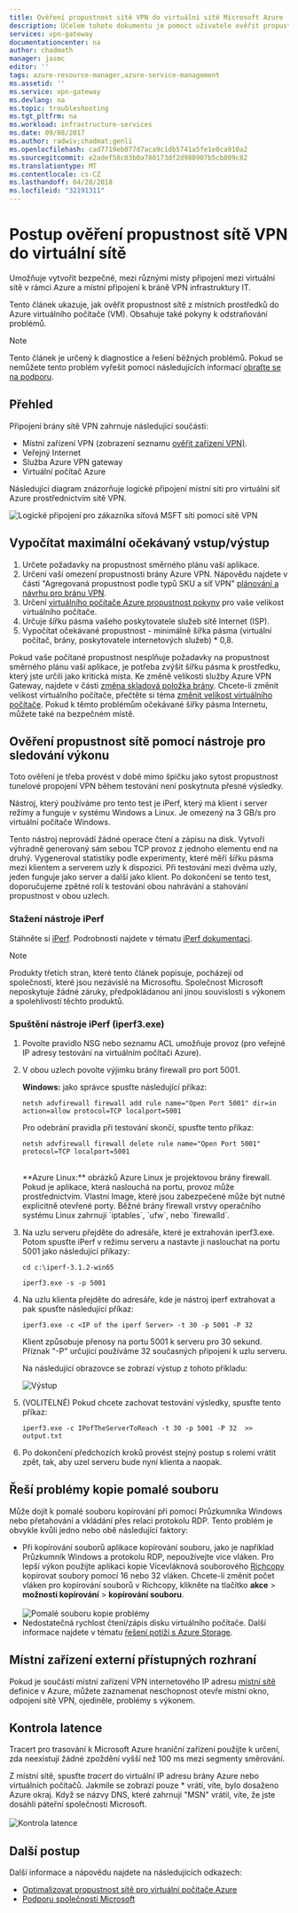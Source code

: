 ```yaml
---
title: Ověření propustnost sítě VPN do virtuální sítě Microsoft Azure | Microsoft Docs
description: Účelem tohoto dokumentu je pomoct uživatele ověřit propustnost sítě ze svých místních prostředků pro virtuální počítač Azure.
services: vpn-gateway
documentationcenter: na
author: chadmath
manager: jasmc
editor: ''
tags: azure-resource-manager,azure-service-management
ms.assetid: ''
ms.service: vpn-gateway
ms.devlang: na
ms.topic: troubleshooting
ms.tgt_pltfrm: na
ms.workload: infrastructure-services
ms.date: 09/08/2017
ms.author: radwiv;chadmat;genli
ms.openlocfilehash: cad7719eb077d7aca9c1db5741a5fe1e0ca910a2
ms.sourcegitcommit: e2adef58c03b0a780173df2d988907b5cb809c82
ms.translationtype: MT
ms.contentlocale: cs-CZ
ms.lasthandoff: 04/28/2018
ms.locfileid: "32191311"
---
```

# <a name="how-to-validate-vpn-throughput-to-a-virtual-network"></a>Postup ověření propustnost sítě VPN do virtuální sítě

Umožňuje vytvořit bezpečné, mezi různými místy připojení mezi virtuální sítě v rámci Azure a místní připojení k bráně VPN infrastruktury IT.

Tento článek ukazuje, jak ověřit propustnost sítě z místních prostředků do Azure virtuálního počítače (VM). Obsahuje také pokyny k odstraňování problémů.

>[!NOTE]
>Tento článek je určený k diagnostice a řešení běžných problémů. Pokud se nemůžete tento problém vyřešit pomocí následujících informací [obraťte se na podporu](https://portal.azure.com/?#blade/Microsoft_Azure_Support/HelpAndSupportBlade).
>
>

## <a name="overview"></a>Přehled

Připojení brány sítě VPN zahrnuje následující součásti:

- Místní zařízení VPN (zobrazení seznamu [ověřit zařízení VPN)](vpn-gateway-about-vpn-devices.md#devicetable).
- Veřejný Internet
- Služba Azure VPN gateway
- Virtuální počítač Azure

Následující diagram znázorňuje logické připojení místní síti pro virtuální síť Azure prostřednictvím sítě VPN.

![Logické připojení pro zákazníka síťová MSFT síti pomocí sítě VPN](./media/vpn-gateway-validate-throughput-to-vnet/VPNPerf.png)

## <a name="calculate-the-maximum-expected-ingressegress"></a>Vypočítat maximální očekávaný vstup/výstup

1.  Určete požadavky na propustnost směrného plánu vaší aplikace.
2.  Určení vaší omezení propustnosti brány Azure VPN. Nápovědu najdete v části "Agregovaná propustnost podle typů SKU a síť VPN" [plánování a návrhu pro bránu VPN](vpn-gateway-plan-design.md).
3.  Určení [virtuálního počítače Azure propustnost pokyny](../virtual-machines/virtual-machines-windows-sizes.md) pro vaše velikost virtuálního počítače.
4.  Určuje šířku pásma vašeho poskytovatele služeb sítě Internet (ISP).
5.  Vypočítat očekávané propustnost - minimálně šířka pásma (virtuální počítač, brány, poskytovatele internetových služeb) * 0,8.

Pokud vaše počítané propustnost nesplňuje požadavky na propustnost směrného plánu vaší aplikace, je potřeba zvýšit šířku pásma k prostředku, který jste určili jako kritická místa. Ke změně velikosti služby Azure VPN Gateway, najdete v části [změna skladová položka brány](https://docs.microsoft.com/azure/vpn-gateway/vpn-gateway-about-vpn-gateway-settings.md#gwsku). Chcete-li změnit velikost virtuálního počítače, přečtěte si téma [změnit velikost virtuálního počítače](../virtual-machines/virtual-machines-windows-resize-vm.md). Pokud k těmto problémům očekávané šířky pásma Internetu, můžete také na bezpečném místě.

## <a name="validate-network-throughput-by-using-performance-tools"></a>Ověření propustnost sítě pomocí nástroje pro sledování výkonu

Toto ověření je třeba provést v době mimo špičku jako sytost propustnost tunelové propojení VPN během testování není poskytnuta přesné výsledky.

Nástroj, který používáme pro tento test je iPerf, který má klient i server režimy a funguje v systému Windows a Linux. Je omezený na 3 GB/s pro virtuální počítače Windows.

Tento nástroj neprovádí žádné operace čtení a zápisu na disk. Vytvoří výhradně generovaný sám sebou TCP provoz z jednoho elementu end na druhý. Vygeneroval statistiky podle experimenty, které měří šířku pásma mezi klientem a serverem uzly k dispozici. Při testování mezi dvěma uzly, jeden funguje jako server a další jako klient. Po dokončení se tento test, doporučujeme zpětné rolí k testování obou nahrávání a stahování propustnost v obou uzlech.

### <a name="download-iperf"></a>Stažení nástroje iPerf
Stáhněte si [iPerf](https://iperf.fr/download/iperf_3.1/iperf-3.1.2-win64.zip). Podrobnosti najdete v tématu [iPerf dokumentaci](https://iperf.fr/iperf-doc.php).

 >[!NOTE]
 >Produkty třetích stran, které tento článek popisuje, pocházejí od společností, které jsou nezávislé na Microsoftu. Společnost Microsoft neposkytuje žádné záruky, předpokládanou ani jinou souvislosti s výkonem a spolehlivostí těchto produktů.
 >
 >

### <a name="run-iperf-iperf3exe"></a>Spuštění nástroje iPerf (iperf3.exe)
1. Povolte pravidlo NSG nebo seznamu ACL umožňuje provoz (pro veřejné IP adresy testování na virtuálním počítači Azure).

2. V obou uzlech povolte výjimku brány firewall pro port 5001.

    **Windows:** jako správce spusťte následující příkaz:

    ```CMD
    netsh advfirewall firewall add rule name="Open Port 5001" dir=in action=allow protocol=TCP localport=5001
    ```

    Pro odebrání pravidla při testování skončí, spusťte tento příkaz:

    ```CMD
    netsh advfirewall firewall delete rule name="Open Port 5001" protocol=TCP localport=5001
    ```
    </br>
    **Azure Linux:** obrázků Azure Linux je projektovou brány firewall. Pokud je aplikace, která naslouchá na portu, provoz může prostřednictvím. Vlastní Image, které jsou zabezpečené může být nutné explicitně otevřené porty. Běžné brány firewall vrstvy operačního systému Linux zahrnují `iptables`, `ufw`, nebo `firewalld`.

3. Na uzlu serveru přejděte do adresáře, které je extrahován iperf3.exe. Potom spusťte iPerf v režimu serveru a nastavte ji naslouchat na portu 5001 jako následující příkazy:

     ```CMD
     cd c:\iperf-3.1.2-win65

     iperf3.exe -s -p 5001
     ```

4. Na uzlu klienta přejděte do adresáře, kde je nástroj iperf extrahovat a pak spusťte následující příkaz:

    ```CMD
    iperf3.exe -c <IP of the iperf Server> -t 30 -p 5001 -P 32
    ```

    Klient způsobuje přenosy na portu 5001 k serveru pro 30 sekund. Příznak "-P" určující používáme 32 současných připojení k uzlu serveru.

    Na následující obrazovce se zobrazí výstup z tohoto příkladu:

    ![Výstup](./media/vpn-gateway-validate-throughput-to-vnet/06theoutput.png)

5. (VOLITELNÉ) Pokud chcete zachovat testování výsledky, spusťte tento příkaz:

    ```CMD
    iperf3.exe -c IPofTheServerToReach -t 30 -p 5001 -P 32  >> output.txt
    ```

6. Po dokončení předchozích kroků provést stejný postup s rolemi vrátit zpět, tak, aby uzel serveru bude nyní klienta a naopak.

## <a name="address-slow-file-copy-issues"></a>Řeší problémy kopie pomalé souboru
Může dojít k pomalé souboru kopírování při pomocí Průzkumníka Windows nebo přetahování a vkládání přes relaci protokolu RDP. Tento problém je obvykle kvůli jedno nebo obě následující faktory:

- Při kopírování souborů aplikace kopírování souboru, jako je například Průzkumník Windows a protokolu RDP, nepoužívejte více vláken. Pro lepší výkon použijte aplikaci kopie Vícevláknová souborového [Richcopy](https://technet.microsoft.com/magazine/2009.04.utilityspotlight.aspx) kopírovat soubory pomocí 16 nebo 32 vláken. Chcete-li změnit počet vláken pro kopírování souborů v Richcopy, klikněte na tlačítko **akce** > **možnosti kopírování** > **kopírování souboru**.<br><br>
![Pomalé souboru kopie problémy](./media/vpn-gateway-validate-throughput-to-vnet/Richcopy.png)<br>
- Nedostatečná rychlost čtení/zápis disku virtuálního počítače. Další informace najdete v tématu [řešení potíží s Azure Storage](../storage/common/storage-e2e-troubleshooting.md).

## <a name="on-premises-device-external-facing-interface"></a>Místní zařízení externí přístupných rozhraní
Pokud je součástí místní zařízení VPN internetového IP adresu [místní sítě](vpn-gateway-howto-site-to-site-resource-manager-portal.md#LocalNetworkGateway) definice v Azure, můžete zaznamenat neschopnost otevře místní okno, odpojení sítě VPN, ojediněle, problémy s výkonem.

## <a name="checking-latency"></a>Kontrola latence
Tracert pro trasování k Microsoft Azure hraniční zařízení použijte k určení, zda neexistují žádné zpoždění vyšší než 100 ms mezi segmenty směrování.

Z místní sítě, spusťte *tracert* do virtuální IP adresu brány Azure nebo virtuálních počítačů. Jakmile se zobrazí pouze * vrátí, víte, bylo dosaženo Azure okraj. Když se názvy DNS, které zahrnují "MSN" vrátil, víte, že jste dosáhli páteřní společnosti Microsoft.<br><br>
![Kontrola latence](./media/vpn-gateway-validate-throughput-to-vnet/08checkinglatency.png)

## <a name="next-steps"></a>Další postup
Další informace a nápovědu najdete na následujících odkazech:

- [Optimalizovat propustnost sítě pro virtuální počítače Azure](../virtual-network/virtual-network-optimize-network-bandwidth.md)
- [Podporu společnosti Microsoft](https://portal.azure.com/?#blade/Microsoft_Azure_Support/HelpAndSupportBlade)
